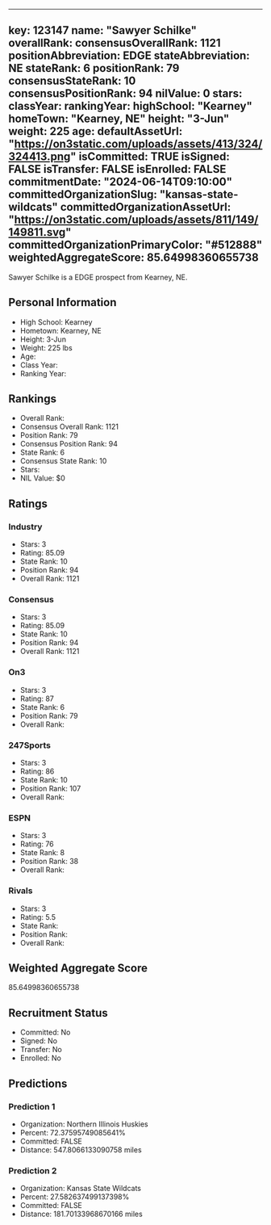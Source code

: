 ---
  key: 123147
  name: "Sawyer Schilke"
  overallRank: 
  consensusOverallRank: 1121
  positionAbbreviation: EDGE
  stateAbbreviation: NE
  stateRank: 6
  positionRank: 79
  consensusStateRank: 10
  consensusPositionRank: 94
  nilValue: 0
  stars: 
  classYear: 
  rankingYear: 
  highSchool: "Kearney"
  homeTown: "Kearney, NE"
  height: "3-Jun"
  weight: 225
  age: 
  defaultAssetUrl: "https://on3static.com/uploads/assets/413/324/324413.png"
  isCommitted: TRUE
  isSigned: FALSE
  isTransfer: FALSE
  isEnrolled: FALSE
  commitmentDate: "2024-06-14T09:10:00"
  committedOrganizationSlug: "kansas-state-wildcats"
  committedOrganizationAssetUrl: "https://on3static.com/uploads/assets/811/149/149811.svg"
  committedOrganizationPrimaryColor: "#512888"
  weightedAggregateScore: 85.64998360655738
  ---
  
  Sawyer Schilke is a EDGE prospect from Kearney, NE.
  
  ## Personal Information
  - High School: Kearney
  - Hometown: Kearney, NE
  - Height: 3-Jun
  - Weight: 225 lbs
  - Age: 
  - Class Year: 
  - Ranking Year: 
  
  ## Rankings
  - Overall Rank: 
  - Consensus Overall Rank: 1121
  - Position Rank: 79
  - Consensus Position Rank: 94
  - State Rank: 6
  - Consensus State Rank: 10
  - Stars: 
  - NIL Value: $0
  
  ## Ratings
  
  ### Industry
  - Stars: 3
  - Rating: 85.09
  - State Rank: 10
  - Position Rank: 94
  - Overall Rank: 1121
  
  ### Consensus
  - Stars: 3
  - Rating: 85.09
  - State Rank: 10
  - Position Rank: 94
  - Overall Rank: 1121
  
  ### On3
  - Stars: 3
  - Rating: 87
  - State Rank: 6
  - Position Rank: 79
  - Overall Rank: 
  
  ### 247Sports
  - Stars: 3
  - Rating: 86
  - State Rank: 10
  - Position Rank: 107
  - Overall Rank: 
  
  ### ESPN
  - Stars: 3
  - Rating: 76
  - State Rank: 8
  - Position Rank: 38
  - Overall Rank: 
  
  ### Rivals
  - Stars: 3
  - Rating: 5.5
  - State Rank: 
  - Position Rank: 
  - Overall Rank: 
  
  ## Weighted Aggregate Score
  85.64998360655738
  
  ## Recruitment Status
  - Committed: No
  - Signed: No
  - Transfer: No
  - Enrolled: No
  
  
  
  ## Predictions
  
  ### Prediction 1
  - Organization: Northern Illinois Huskies
  - Percent: 72.37595749085641%
  - Committed: FALSE
  - Distance: 547.8066133090758 miles
  
  ### Prediction 2
  - Organization: Kansas State Wildcats
  - Percent: 27.582637499137398%
  - Committed: FALSE
  - Distance: 181.70133968670166 miles
  